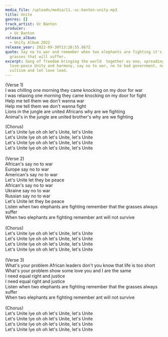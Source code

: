 ```yaml
---
media_file: /uploads/media/11.-uc-banton-unity.mp3
title: Unite
genres: []
track_artist: Uc Banton
producer:
  - Uc Banton
release_album:
  - Unity Album 2022
release_year: 2022-09-30T13:28:55.867Z
quote: Say no to war and remember when two elephants are fighting it's the
  grasses that will suffer.
excerpt: Song of freedom bringing the world  together as one, spreading
  love-peace Unity and harmony, say no to war, no to bad government, no to
  cultism and let love lead.
---
```

<!--StartFragment-->

(Verse 1)\
I was chilling one morning they came knocking on my door for war\
I was relaxing one morning they came knocking on my door for fight\
Help me tell them we don't wanna war\
Help me tell them we don't wanna fight\
Lions in the jungle are united Africans why are we fighting\
Animal's in the jungle are united brother's why are we fighting

(Chorus)\
Let's Unite Iye oh oh let's Unite, let's Unite\
Let's Unite Iye oh oh let's Unite, let's Unite\
Let's Unite Iye oh oh let's Unite, let's Unite\
Let's Unite Iye oh oh let's Unite, let's Unite\
\
(Verse 2)\
African's say no to war\
Europe say no to war\
American's say no to war\
Let's Unite let they be peace\
African's say no to war\
Ukraine say no to war\
Russian say no to war\
Let's Unite let they be peace\
Listen when two elephants are fighting remember that the grasses always suffer\
When two elephants are fighting remember ant will not survive\
\
(Chorus)\
Let's Unite Iye oh oh let's Unite, let's Unite\
Let's Unite Iye oh oh let's Unite, let's Unite\
Let's Unite Iye oh oh let's Unite, let's Unite\
Let's Unite Iye oh oh let's Unite, let's Unite\
\
(Verse 3)\
What's your problem African leaders don't you know that life is too short\
What's your problem show some love you and I are the same\
I need equal right and justice\
I need equal right and justice\
Listen when two elephants are fighting remember that the grasses always suffer\
When two elephants are fighting remember ant will not survive\
\
(Chorus)\
Let's Unite Iye oh oh let's Unite, let's Unite\
Let's Unite Iye oh oh let's Unite, let's Unite\
Let's Unite Iye oh oh let's Unite, let's Unite\
Let's Unite Iye oh oh let's Unite, let's Unite

<!--EndFragment-->